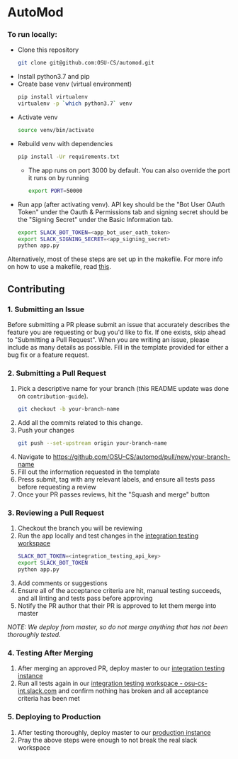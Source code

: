 AutoMod
=======


### To run locally:
* Clone this repository
    ```bash
    git clone git@github.com:OSU-CS/automod.git
    ```
* Install python3.7 and pip
* Create base venv (virtual environment)
    ```bash
    pip install virtualenv
    virtualenv -p `which python3.7` venv
    ```
* Activate venv
    ```bash
    source venv/bin/activate
    ```
* Rebuild venv with dependencies
    ```bash
    pip install -Ur requirements.txt
    ```
  * The app runs on port 3000 by default. You can also override the port it runs on by running
    ```bash
    export PORT=50000
    ```
* Run app (after activating venv). API key should be the "Bot User OAuth Token" under the Oauth &
  Permissions tab and signing secret should be the "Signing Secret" under the Basic Information tab.
    ```bash
    export SLACK_BOT_TOKEN=<app_bot_user_oath_token>
    export SLACK_SIGNING_SECRET=<app_signing_secret>
    python app.py
    ```

Alternatively, most of these steps are set up in the makefile. For more info on how to use a makefile, read [this](docs/about_makefiles.md).
## Contributing

### 1. Submitting an Issue

Before submitting a PR please submit an issue that accurately describes the feature you are requesting or bug you'd like to fix. If one exists, skip ahead to "Submitting a Pull Request". When you are writing an issue, please include as many details as possible. Fill in the template provided for either a bug fix or a feature request.

### 2. Submitting a Pull Request

1. Pick a descriptive name for your branch (this README update was done on `contribution-guide`).
    ```bash
    git checkout -b your-branch-name
    ```
1. Add all the commits related to this change.
1. Push your changes
    ```bash
    git push --set-upstream origin your-branch-name
    ```
1. Navigate to https://github.com/OSU-CS/automod/pull/new/your-branch-name
1. Fill out the information requested in the template
1. Press submit, tag with any relevant labels, and ensure all tests pass before requesting a review
1. Once your PR passes reviews, hit the "Squash and merge" button

### 3. Reviewing a Pull Request

1. Checkout the branch you will be reviewing
1. Run the app locally and test changes in the [integration testing workspace](https://app.slack.com/client/TP02CBTQV/CP02CC0SZ)
    ```bash
    SLACK_BOT_TOKEN=<integration_testing_api_key>
    export SLACK_BOT_TOKEN
    python app.py
    ```
1. Add comments or suggestions
1. Ensure all of the acceptance criteria are hit, manual testing succeeds, and all linting and tests pass before approving
1. Notify the PR author that their PR is approved to let them merge into master

_NOTE: We deploy from master, so do not merge anything that has not been thoroughly tested._

### 4. Testing After Merging

1. After merging an approved PR, deploy master to our [integration testing instance](https://dashboard.heroku.com/apps/osuautomodint/deploy/github)
1. Run all tests again in our [integration testing workspace - osu-cs-int.slack.com](https://app.slack.com/client/TP02CBTQV/CP02CC0SZ) and confirm nothing has broken and all acceptance criteria has been met

### 5. Deploying to Production

1. After testing thoroughly, deploy master to our [production instance](https://dashboard.heroku.com/apps/osuautomod/deploy/github)
1. Pray the above steps were enough to not break the real slack workspace
